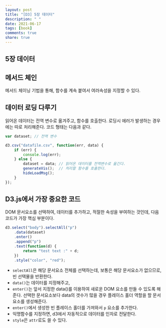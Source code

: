 ```yaml
---
layout: post
title: "[D3] 5장 데이터"
description: " "
date: 2021-06-17
tags: [book]
comments: true
share: true
---
```


## 5장 데이터

## 메서드 체인

메서드 체이닝 기법을 통해, 함수를 계속 붙여서 여러속성을 지정할 수 있다.

## 데이터 로딩 다루기

읽어온 데이터는 전역 변수로 옮겨주고, 함수를 호출한다. 로딩시 에러가 발생하는 경우에는 따로 처리해준다. 코드 형태는 다음과 같다.

```javascript
var dataset; // 전역 변수

d3.csv("datafile.csv", function(err, data) {
    if (err) {
        console.log(err);
    } else {
        dataset = data; // 읽어온 데이터를 전역변수로 옮긴다.
        generateVis();  // 처리할 함수를 호출한다.
        hideLoadMsg();
    }
});
```

## D3.js에서 가장 중요한 코드

DOM 문서요소를 선택하여, 데이터를 추가하고, 적절한 속성을 부여하는 것인데, 다음 코드가 가장 핵심 부분이다.

```javascript
d3.select("body").selectAll("p")
    .data(dataset)
    .enter()
    .append("p")
    .text(function(d) {
        return "test text :" + d;
    })
    .style("color", "red");
```

* ```selectAll```은 해당 문서요소 전체를 선택하는데, 보통은 해당 문서요소가 없으므로, 빈 선택물을 반환한다.
* ```data()```는 데이터를 지정해주고,
* ```enter()```는 앞서 지정한 data()를 이용하여 새로운 DOM 요소를 만들 수 있도록 해준다. 선택한 문서요소보다 data의 갯수가 많을 경우 플레이스 홀더 역할을 할 문서요소를 생성해준다.
* ```enter()```에서 생성한 빈 플레이스 홀더를 가져와서 ```p``` 요소를 추가한다.
* 익명함수를 지정하면, d3에서 자동적으로 데이터를 인자로 전달한다.
* ```style```은 ```attr```로도 쓸 수 있다.
